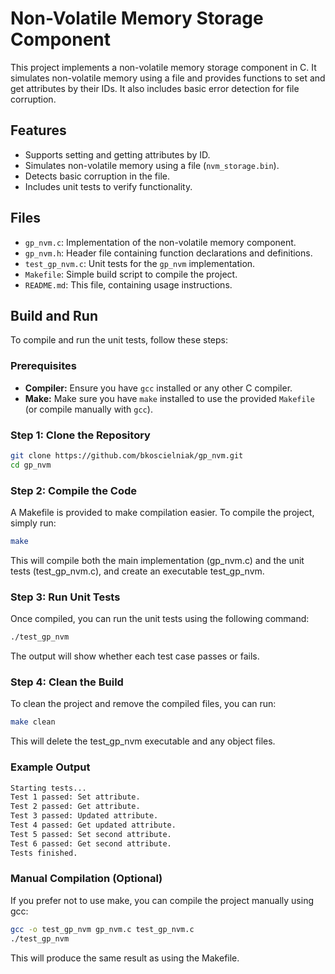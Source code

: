 # Non-Volatile Memory Storage Component

This project implements a non-volatile memory storage component in C. It simulates non-volatile memory using a file and provides functions to set and get attributes by their IDs. It also includes basic error detection for file corruption.

## Features

- Supports setting and getting attributes by ID.
- Simulates non-volatile memory using a file (`nvm_storage.bin`).
- Detects basic corruption in the file.
- Includes unit tests to verify functionality.

## Files

- `gp_nvm.c`: Implementation of the non-volatile memory component.
- `gp_nvm.h`: Header file containing function declarations and definitions.
- `test_gp_nvm.c`: Unit tests for the `gp_nvm` implementation.
- `Makefile`: Simple build script to compile the project.
- `README.md`: This file, containing usage instructions.

## Build and Run

To compile and run the unit tests, follow these steps:

### Prerequisites

- **Compiler:** Ensure you have `gcc` installed or any other C compiler.
- **Make:** Make sure you have `make` installed to use the provided `Makefile` (or compile manually with `gcc`).

### Step 1: Clone the Repository

```bash
git clone https://github.com/bkoscielniak/gp_nvm.git
cd gp_nvm
```

### Step 2: Compile the Code
A Makefile is provided to make compilation easier. To compile the project, simply run:

```bash
make
```

This will compile both the main implementation (gp_nvm.c) and the unit tests (test_gp_nvm.c), and create an executable test_gp_nvm.

### Step 3: Run Unit Tests
Once compiled, you can run the unit tests using the following command:

```bash
./test_gp_nvm
```

The output will show whether each test case passes or fails.

### Step 4: Clean the Build
To clean the project and remove the compiled files, you can run:

```bash
make clean
```

This will delete the test_gp_nvm executable and any object files.

### Example Output

```bash
Starting tests...
Test 1 passed: Set attribute.
Test 2 passed: Get attribute.
Test 3 passed: Updated attribute.
Test 4 passed: Get updated attribute.
Test 5 passed: Set second attribute.
Test 6 passed: Get second attribute.
Tests finished.
```

### Manual Compilation (Optional)
If you prefer not to use make, you can compile the project manually using gcc:

```bash
gcc -o test_gp_nvm gp_nvm.c test_gp_nvm.c
./test_gp_nvm
```

This will produce the same result as using the Makefile.
